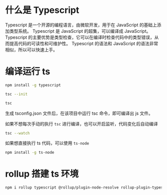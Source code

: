 # 什么是 Typescript

Typescript 是一个开源的编程语言，由微软开发，用于在 JavaScript 的基础上添加类型系统。
Typescript 是 JavaScript 的超集，可以编译成 JavaScript。
Typescript 的主要优势是类型检查，它可以在编译时检查代码中的类型错误，从而提高代码的可读性和可维护性。
Typescript 的语法和 JavaScript 的语法非常相似，所以可以快速上手。

# 编译运行 ts

```bash
npm install -g typescript

tsc --init

tsc
```

生成 tsconfig.json 文件后，在该项目中运行 tsc 命令，即可编译出 js 文件。

如果不想每次手动的执行 `tsc` 进行编译，也可以开启监听，代码变化后自动编译

```bash
tsc --watch
```

如果想直接执行 ts 代码，可以使用 `ts-node`

```bash
npm install -g ts-node
```

# rollup 搭建 ts 环境

```bash
npm i rollup typescript @rollup/plugin-node-resolve rollup-plugin-typescript2 rollup-plugin-serve -D
```
